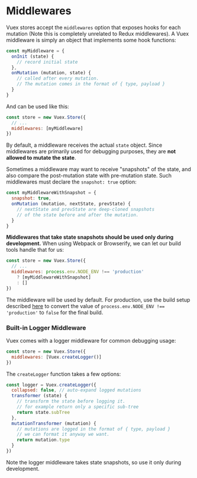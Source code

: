 # Middlewares

Vuex stores accept the `middlewares` option that exposes hooks for each mutation (Note this is completely unrelated to Redux middlewares). A Vuex middleware is simply an object that implements some hook functions:

``` js
const myMiddleware = {
  onInit (state) {
    // record initial state
  },
  onMutation (mutation, state) {
    // called after every mutation.
    // The mutation comes in the format of { type, payload }
  }
}
```

And can be used like this:

``` js
const store = new Vuex.Store({
  // ...
  middlewares: [myMiddleware]
})
```

By default, a middleware receives the actual `state` object. Since middlewares are primarily used for debugging purposes, they are **not allowed to mutate the state**.

Sometimes a middleware may want to receive "snapshots" of the state, and also compare the post-mutation state with pre-mutation state. Such middlewares must declare the `snapshot: true` option:

``` js
const myMiddlewareWithSnapshot = {
  snapshot: true,
  onMutation (mutation, nextState, prevState) {
    // nextState and prevState are deep-cloned snapshots
    // of the state before and after the mutation.
  }
}
```

**Middlewares that take state snapshots should be used only during development.** When using Webpack or Browserify, we can let our build tools handle that for us:

``` js
const store = new Vuex.Store({
  // ...
  middlewares: process.env.NODE_ENV !== 'production'
    ? [myMiddlewareWithSnapshot]
    : []
})
```

The middleware will be used by default. For production, use the build setup described [here](http://vuejs.org/guide/application.html#Deploying_for_Production) to convert the value of `process.env.NODE_ENV !== 'production'` to `false` for the final build.

### Built-in Logger Middleware

Vuex comes with a logger middleware for common debugging usage:

``` js
const store = new Vuex.Store({
  middlewares: [Vuex.createLogger()]
})
```

The `createLogger` function takes a few options:

``` js
const logger = Vuex.createLogger({
  collapsed: false, // auto-expand logged mutations
  transformer (state) {
    // transform the state before logging it.
    // for example return only a specific sub-tree
    return state.subTree
  },
  mutationTransformer (mutation) {
    // mutations are logged in the format of { type, payload }
    // we can format it anyway we want.
    return mutation.type
  }
})
```

Note the logger middleware takes state snapshots, so use it only during development.
